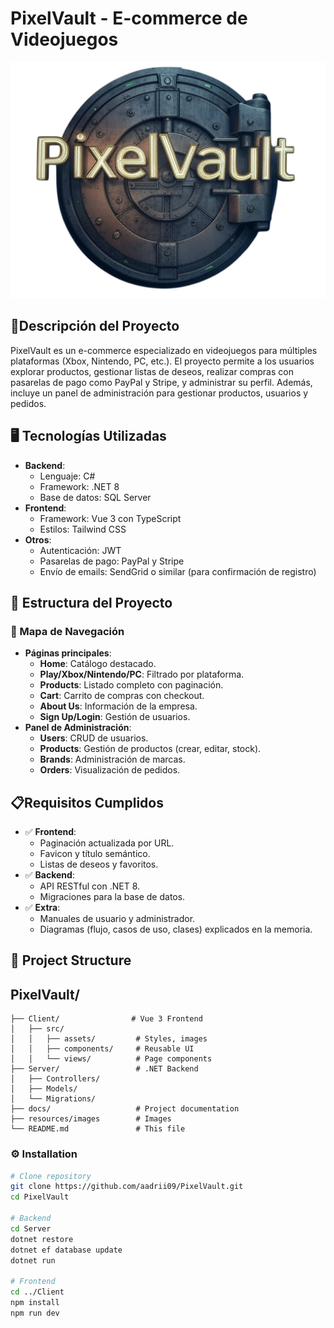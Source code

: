 # PixelVault - E-commerce de Videojuegos

![Logo representativo de PixelVault](resources/images/logo.png) 

## 📜Descripción del Proyecto
PixelVault es un e-commerce especializado en videojuegos para múltiples plataformas (Xbox, Nintendo, PC, etc.). El proyecto permite a los usuarios explorar productos, gestionar listas de deseos, realizar compras con pasarelas de pago como PayPal y Stripe, y administrar su perfil. Además, incluye un panel de administración para gestionar productos, usuarios y pedidos.

## 🖥️ Tecnologías Utilizadas
- **Backend**: 
  - Lenguaje: C# 
  - Framework: .NET 8
  - Base de datos: SQL Server
- **Frontend**: 
  - Framework: Vue 3 con TypeScript
  - Estilos: Tailwind CSS 
- **Otros**:
  - Autenticación: JWT
  - Pasarelas de pago: PayPal y Stripe
  - Envío de emails: SendGrid o similar (para confirmación de registro)

## 🔗 Estructura del Proyecto
### 📌 Mapa de Navegación 
- **Páginas principales**:
  - **Home**: Catálogo destacado.
  - **Play/Xbox/Nintendo/PC**: Filtrado por plataforma.
  - **Products**: Listado completo con paginación.
  - **Cart**: Carrito de compras con checkout.
  - **About Us**: Información de la empresa.
  - **Sign Up/Login**: Gestión de usuarios.
- **Panel de Administración**:
  - **Users**: CRUD de usuarios.
  - **Products**: Gestión de productos (crear, editar, stock).
  - **Brands**: Administración de marcas.
  - **Orders**: Visualización de pedidos.

## 📋Requisitos Cumplidos
- ✅ **Frontend**: 
  - Paginación actualizada por URL.
  - Favicon y título semántico.
  - Listas de deseos y favoritos.
- ✅ **Backend**: 
  - API RESTful con .NET 8.
  - Migraciones para la base de datos.
- ✅ **Extra**: 
  - Manuales de usuario y administrador.
  - Diagramas (flujo, casos de uso, clases) explicados en la memoria.

 ##  📂 Project Structure

## PixelVault/
```
├── Client/                # Vue 3 Frontend
│   ├── src/
│   │   ├── assets/         # Styles, images
│   │   ├── components/     # Reusable UI
│   │   └── views/          # Page components
├── Server/                 # .NET Backend
│   ├── Controllers/
│   ├── Models/
│   └── Migrations/
├── docs/                   # Project documentation
├── resources/images        # Images          
└── README.md               # This file
```
### ⚙️ Installation
```bash
# Clone repository
git clone https://github.com/aadrii09/PixelVault.git
cd PixelVault

# Backend
cd Server
dotnet restore
dotnet ef database update
dotnet run

# Frontend
cd ../Client
npm install
npm run dev
```
